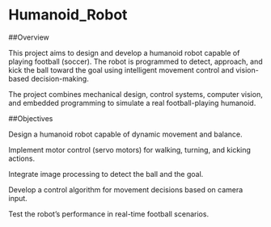 # Humanoid_Robot
 ##Overview

This project aims to design and develop a humanoid robot capable of playing football (soccer).
The robot is programmed to detect, approach, and kick the ball toward the goal using intelligent movement control and vision-based decision-making.

The project combines mechanical design, control systems, computer vision, and embedded programming to simulate a real football-playing humanoid.

 ##Objectives

Design a humanoid robot capable of dynamic movement and balance.

Implement motor control (servo motors) for walking, turning, and kicking actions.

Integrate image processing to detect the ball and the goal.

Develop a control algorithm for movement decisions based on camera input.

Test the robot’s performance in real-time football scenarios.

